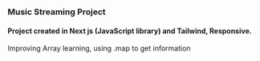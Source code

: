 ### Music Streaming Project

#### Project created in Next js (JavaScript library) and Tailwind, Responsive.

Improving Array learning, using .map to get information